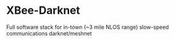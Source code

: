 # XBee-Darknet
Full software stack for in-town (~3 mile NLOS range) slow-speed communications darknet/meshnet
